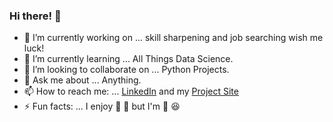### Hi there! 👋 

- 🔭 I’m currently working on ... skill sharpening and job searching wish me luck!
- 🌱 I’m currently learning ... All Things Data Science.
- 🐍 I’m looking to collaborate on ... Python Projects.
- 💬 Ask me about ... Anything.
- 📫 How to reach me: ... [LinkedIn](https://www.linkedin.com/in/andrew-rust-ds/) and my [Project Site](https://drewrust.github.io)
- ⚡ Fun facts: ... I enjoy 🏃 🏃 but I'm 🐢 😆

